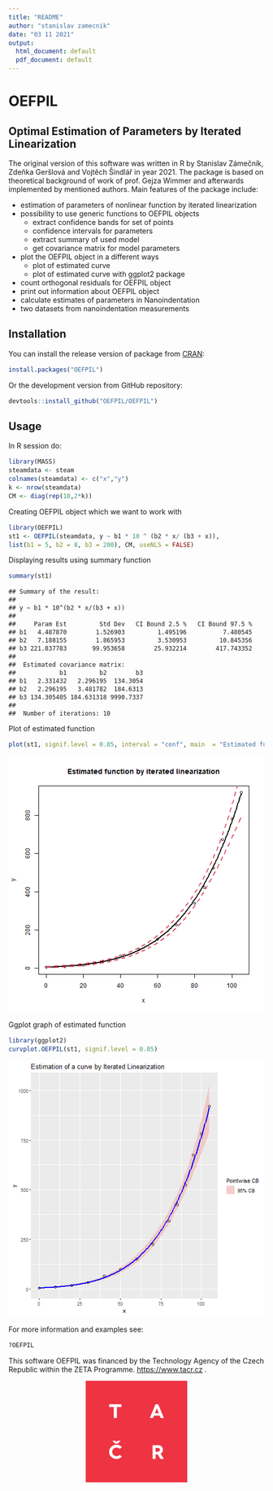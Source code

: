 ```yaml
---
title: "README"
author: "stanislav zamecnik"
date: "03 11 2021"
output:
  html_document: default
  pdf_document: default
---
```

# OEFPIL


## Optimal Estimation of Parameters by Iterated Linearization

The original version of this software was written in R by Stanislav Zámečník, Zdeňka Geršlová and Vojtěch Šindlář in year 2021. The package is based on theoretical background of work of prof. Gejza Wimmer and afterwards implemented by mentioned authors. 
Main features of the package include:

- estimation of parameters of nonlinear function by iterated linearization
- possibility to use generic functions to OEFPIL objects
  - extract confidence bands for set of points
  - confidence intervals for parameters 
  - extract summary of used model
  - get covariance matrix for model parameters
- plot the OEFPIL object in a different ways
  - plot of estimated curve 
  - plot of estimated curve with ggplot2 package
- count orthogonal residuals for OEFPIL object
- print out information about OEFPIL object
- calculate estimates of parameters in Nanoindentation
- two datasets from nanoindentation measurements

## Installation

You can install the release version of package from [CRAN](https://CRAN.R-project.org): 

``` r
install.packages("OEFPIL")
``` 

Or the development version from GitHub repository:

``` r
devtools::install_github("OEFPIL/OEFPIL")
``` 

## Usage

In R session do:


```r
library(MASS)
steamdata <- steam
colnames(steamdata) <- c("x","y")
k <- nrow(steamdata)
CM <- diag(rep(10,2*k))
```

Creating OEFPIL object which we want to work with


```r
library(OEFPIL)
st1 <- OEFPIL(steamdata, y ~ b1 * 10 ^ (b2 * x/ (b3 + x)),
list(b1 = 5, b2 = 8, b3 = 200), CM, useNLS = FALSE)
```

Displaying results using summary function

```r
summary(st1)
```

```
## Summary of the result:  
##  
## y ~ b1 * 10^(b2 * x/(b3 + x))
## 
##     Param Est         Std Dev   CI Bound 2.5 %   CI Bound 97.5 %
## b1   4.487870        1.526903         1.495196          7.480545
## b2   7.188155        1.865953         3.530953         10.845356
## b3 221.837783       99.953658        25.932214        417.743352
## 
##  Estimated covariance matrix: 
##            b1         b2        b3
## b1   2.331432   2.296195  134.3054
## b2   2.296195   3.481782  184.6313
## b3 134.305405 184.631318 9990.7337
## 
##  Number of iterations: 10
```

Plot of estimated function

```r
plot(st1, signif.level = 0.05, interval = "conf", main  = "Estimated function by iterated linearization")
```

![](man/figure/unnamed-chunk-4-1.png)

Ggplot graph of estimated function 

```r
library(ggplot2)
curvplot.OEFPIL(st1, signif.level = 0.05)
```

![](man/figure/unnamed-chunk-5-1.png)

For more information and examples see:

```r
?OEFPIL
```
This software OEFPIL was financed by the Technology Agency of the Czech Republic within the ZETA Programme. https://www.tacr.cz . 

<p align= "center">
<img src = "man/figure/logo_TACR.png" width = "200">
</p>


